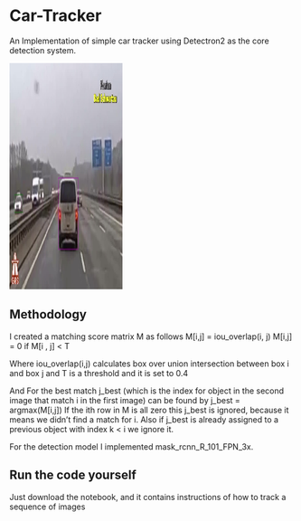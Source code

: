 # Car-Tracker
An Implementation of simple car tracker using Detectron2 as the core detection system.

<img src='https://github.com/mohammedElfatihSalah/Car-Tracker/blob/master/30.jpg?raw=true' width=200 height=400 />

## Methodology

I created a matching score matrix M as follows
M[i,j] = iou_overlap(i, j)
M[i,j] = 0 if M[i , j] < T

Where iou_overlap(i,j) calculates box over union intersection between box i and box j and T is a threshold and it is set to 0.4

And For the best match j_best (which is the index for object in the second image that match i in the first image) can be found by
j_best = argmax(M[i,j])
If the ith row in M is all zero  this j_best is ignored, because it means we didn’t find a match for i.
Also if j_best is already assigned to a previous object with index k < i we ignore it.

For the detection model I implemented mask_rcnn_R_101_FPN_3x.


## Run the code yourself
Just download the notebook, and it contains instructions of how to track a sequence of images

